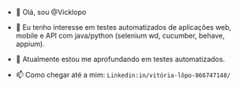 - 👋 Olá, sou @Vicklopo
- 👀 Eu tenho interesse em testes automatizados de aplicações web, mobile e API com java/python (selenium wd, cucumber, behave, appium).
- 🌱 Atualmente estou me aprofundando em testes automatizados.


- 📫 Como chegar até a mim:
```Linkedin:in/vitória-lôpo-866747148/```

